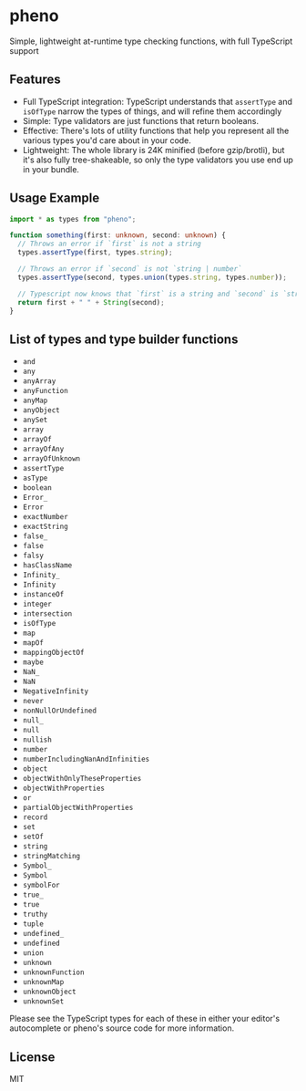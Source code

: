 # pheno

Simple, lightweight at-runtime type checking functions, with full TypeScript support

## Features

- Full TypeScript integration: TypeScript understands that `assertType` and `isOfType` narrow the types of things, and will refine them accordingly
- Simple: Type validators are just functions that return booleans.
- Effective: There's lots of utility functions that help you represent all the various types you'd care about in your code.
- Lightweight: The whole library is 24K minified (before gzip/brotli), but it's also fully tree-shakeable, so only the type validators you use end up in your bundle.

## Usage Example

```ts
import * as types from "pheno";

function something(first: unknown, second: unknown) {
  // Throws an error if `first` is not a string
  types.assertType(first, types.string);

  // Throws an error if `second` is not `string | number`
  types.assertType(second, types.union(types.string, types.number));

  // Typescript now knows that `first` is a string and `second` is `string | number`
  return first + " " + String(second);
}
```

## List of types and type builder functions

- `and`
- `any`
- `anyArray`
- `anyFunction`
- `anyMap`
- `anyObject`
- `anySet`
- `array`
- `arrayOf`
- `arrayOfAny`
- `arrayOfUnknown`
- `assertType`
- `asType`
- `boolean`
- `Error_`
- `Error`
- `exactNumber`
- `exactString`
- `false_`
- `false`
- `falsy`
- `hasClassName`
- `Infinity_`
- `Infinity`
- `instanceOf`
- `integer`
- `intersection`
- `isOfType`
- `map`
- `mapOf`
- `mappingObjectOf`
- `maybe`
- `NaN_`
- `NaN`
- `NegativeInfinity`
- `never`
- `nonNullOrUndefined`
- `null_`
- `null`
- `nullish`
- `number`
- `numberIncludingNanAndInfinities`
- `object`
- `objectWithOnlyTheseProperties`
- `objectWithProperties`
- `or`
- `partialObjectWithProperties`
- `record`
- `set`
- `setOf`
- `string`
- `stringMatching`
- `Symbol_`
- `Symbol`
- `symbolFor`
- `true_`
- `true`
- `truthy`
- `tuple`
- `undefined_`
- `undefined`
- `union`
- `unknown`
- `unknownFunction`
- `unknownMap`
- `unknownObject`
- `unknownSet`

Please see the TypeScript types for each of these in either your editor's autocomplete or pheno's source code for more information.

## License

MIT
